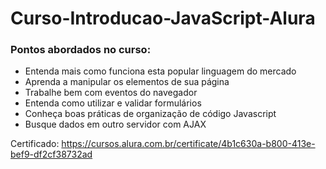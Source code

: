 # Curso-Introducao-JavaScript-Alura

### Pontos abordados no curso:

  - Entenda mais como funciona esta popular linguagem do mercado
  - Aprenda a manipular os elementos de sua página
  - Trabalhe bem com eventos do navegador
  - Entenda como utilizar e validar formulários
  - Conheça boas práticas de organização de código Javascript
  - Busque dados em outro servidor com AJAX
  
  Certificado: https://cursos.alura.com.br/certificate/4b1c630a-b800-413e-bef9-df2cf38732ad
